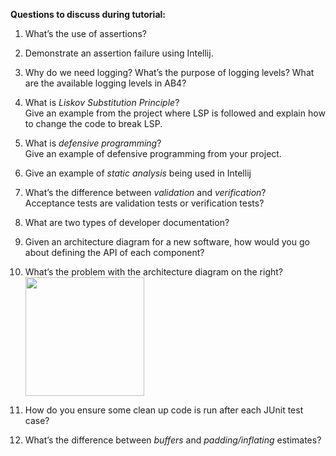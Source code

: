**Questions to discuss during tutorial:**

1. What’s the use of assertions?
1. Demonstrate an assertion failure using Intellij.
1. Why do we need logging? What’s the purpose of logging levels? What are the available logging levels in AB4?
1. What is _Liskov Substitution Principle_?<br>
   Give an example from the project where LSP is followed and explain how to change the code to break LSP.
1. What is _defensive programming_?<br>
   Give an example of defensive programming from your project.
1. Give an example of _static analysis_ being used in Intellij
1. What’s the difference between _validation_ and _verification_?<br>
   Acceptance tests are validation tests or verification tests?
1. What are two types of developer documentation?
1. Given an architecture diagram for a new software, how would you go about defining the API of each component?
1. What’s the problem with the architecture diagram on the right?<br>
   <img src="{{baseUrl}}/book/architecture/architectureDiagrams/drawing/images/tip.png" height="190" /><br>

1. How do you ensure some clean up code is run after each JUnit test case?
1. What’s the difference between _buffers_ and _padding/inflating_ estimates?
